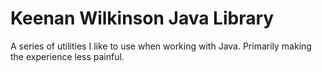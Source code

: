 # Keenan Wilkinson Java Library #
A series of utilities I like to use when working with Java. Primarily making
the experience less painful.
